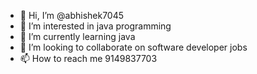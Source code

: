 - 👋 Hi, I’m @abhishek7045
- 👀 I’m interested in java programming
- 🌱 I’m currently learning java  
- 💞️ I’m looking to collaborate on software developer jobs
- 📫 How to reach me 9149837703

<!---
abhishek7045/abhishek7045 is a ✨ special ✨ repository because its `README.md` (this file) appears on your GitHub profile.
You can click the Preview link to take a look at your changes.
--->
